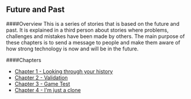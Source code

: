 ## Future and Past

####Overview
This is a series of stories that is based on the future and past. It is explained in a third person about stories where problems, challenges and mistakes have been made by others. The main purpose of these chapters is to send a message to people and make them aware of how strong technology is now and will be in the future.


####Chapters
- [Chapter 1 - Looking through your history](chapter01.html)
- [Chapter 2 - Validation](chapter02.html)
- [Chapter 3 - Game Test](chapter03.html)
- [Chapter 4 - I'm just a clone](chapter04.html)

